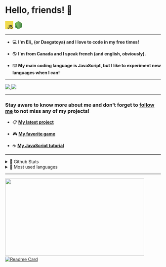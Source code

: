 # Hello, friends! :wave: 
<img alt="JavaScript" width="26px" src="https://raw.githubusercontent.com/github/explore/80688e429a7d4ef2fca1e82350fe8e3517d3494d/topics/javascript/javascript.png" /> <img alt="Node.js" width="26px" src="https://raw.githubusercontent.com/github/explore/80688e429a7d4ef2fca1e82350fe8e3517d3494d/topics/nodejs/nodejs.png" />

---

- 💻 **I'm Eli_ (or Daegatoya) and I love to code in my free times!**

- 🌎 **I'm from Canada and I speak french (and english, obviously).**

- ⌨️ **My main coding language is JavaScript, but I like to experiment new languages when I can!**

---

  <a href="https://twitter.com/Daegatoya">
         <img src="https://img.shields.io/static/v1?label=Twitter&logo=Twitter&message=Follow%20Me&color=pink">
         </a>
          <a href="https://Daegatoya.github.io/">
         <img src="https://img.shields.io/static/v1?label=Website&logo=HTML5&logoColor=blue&message=My%20Challenge&color=pink">
         </a>

---

### **Stay aware to know more about me and don't forget to [follow me](https://github.com/Daegatoya) to not miss any of my projects!**

- 📋 [**My latest project**](https://github.com/Daegatoya/EdaSolveIt)

- 🎮 [**My favorite game**](https://roblox.com)

- ☕ [**My JavaScript tutorial**](https://github.com/Daegatoya/JavaScript_Tutorial)

---

<details>
<summary>👻 Github Stats</summary>
  
<!--START_SECTION:activity-->
![Github stats](https://github-readme-stats.vercel.app/api?username=Daegatoya&theme=radical&show_icons=true)
<!--END_SECTION:activity-->

</details>

<details>
<summary> 🎃 Most used languages</summary>
  
<!--START_SECTION:activity-->
[![Top Langs](https://github-readme-stats.vercel.app/api/top-langs/?username=Daegatoya)](https://github.com/Daegatoya/github-readme-stats)
<!--END_SECTION:activity-->

</details>

---

<kbd><img src="https://i.kym-cdn.com/photos/images/original/001/072/405/5ed.jpg" width="450" height="250"></kbd>[![Readme Card](https://github-readme-stats.vercel.app/api/pin/?username=Daegatoya&repo=Chonsole)](https://github.com/Daegatoya/Chonsole)
